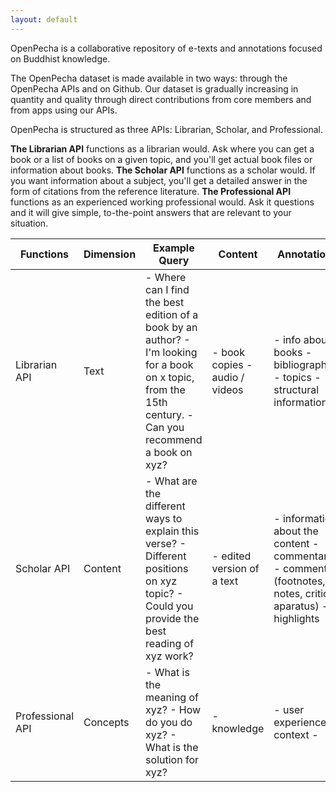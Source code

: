 ```yaml
---
layout: default
---
```


OpenPecha is a collaborative repository of e-texts and annotations focused on Buddhist knowledge. 

The OpenPecha dataset is made available in two ways: through the OpenPecha APIs and on Github. Our dataset is gradually increasing in quantity and quality through direct contributions from core members and from apps using our APIs.

OpenPecha is structured as three APIs: Librarian, Scholar, and Professional. 

**The Librarian API** functions as a librarian would. Ask where you can get a book or a list of books on a given topic, and you'll get actual book files or information about books. 
**The Scholar API** functions as a scholar would. If you want information about a subject, you'll get a detailed answer in the form of citations from the reference literature. 
**The Professional API** functions as an experienced working professional would. Ask it questions and it will give simple, to-the-point answers that are relevant to your situation.


| Functions        | Dimension | Example Query                                                                                                                                              | Content                        | Annotations                                                                                                           | Links / Relationships                                                                                | Sources                                                                    |                                                                                                                       |                                                                                                      | Sources                                                                    |
|------------------|-----------|------------------------------------------------------------------------------------------------------------------------------------------------------------|--------------------------------|-----------------------------------------------------------------------------------------------------------------------|------------------------------------------------------------------------------------------------------|----------------------------------------------------------------------------|:---------------------------------------------------------------------------------------------------------------------:|:----------------------------------------------------------------------------------------------------:|----------------------------------------------------------------------------|
| Librarian API    | Text      | - Where can I find the best edition of a book by an author? - I'm looking for a book on x topic, from the 15th century. - Can you recommend a book on xyz? | - book copies - audio / videos | - info about books     - bibliography    - topics - structural information                                            | - work <-> editions - editions <-> etexts - etext <-> images / timecode                              | - OCR - Speech-to-text - Manual input - Proofreading - Library catalogs    |                                                      Annotations                                                      |                                         Links / Relationships                                        |                                                                            |
| Scholar API      | Content   | - What are the different ways to explain this verse? - Different positions on xyz topic? - Could you provide the best reading of xyz work?                 | - edited version of a text     | - information about the content    - commentaries    - comments (footnotes, notes, critical aparatus)    - highlights | - explanations - citation <-> source - passage <-> interpretations - topic <-> debate - translations | - Rich epubs - Interactive epubs / webpubs - Reading apps - NLP / NER / IE |                       - info about books     - bibliography    - topics - structural information                      |                - work <-> editions - editions <-> etexts - etext <-> images / timecode               | - OCR - Speech-to-text - Manual input - Proofreading - Library catalogs    |
| Professional API | Concepts  | - What is the meaning of xyz? - How do you do xyz? - What is the solution for xyz?                                                                         | - knowledge                    | - user experience - context -                                                                                         | - knowledge <-> real life                                                                            | - Professional tools  - Usage Stats - Reviews / feedback                   | - information about the content    - commentaries    - comments (footnotes, notes, critical aparatus)    - highlights | - explanations - citation <-> source - passage <-> interpretations - topic <-> debate - translations | - Rich epubs - Interactive epubs / webpubs - Reading apps - NLP / NER / IE |

